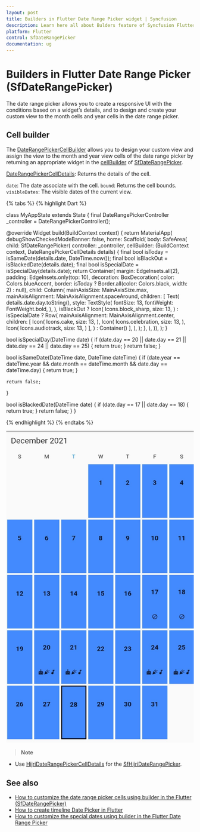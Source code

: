 ```yaml
---
layout: post
title: Builders in Flutter Date Range Picker widget | Syncfusion
description: Learn here all about Bulders feature of Syncfusion Flutter Date Range Picker (SfDateRangePicker) widget and more.
platform: Flutter
control: SfDateRangePicker
documentation: ug
---
```

# Builders in Flutter Date Range Picker (SfDateRangePicker)
The date range picker allows you to create a responsive UI with the conditions based on a widget’s details, and to design and create your custom view to the month cells and year cells in the date range picker.

## Cell builder
The [DateRangePickerCellBuilder](https://pub.dev/documentation/syncfusion_flutter_datepicker/latest/datepicker/DateRangePickerCellBuilder.html) allows you to design your custom view and assign the view to the month and year view cells of the date range picker by returning an appropriate widget in the [cellBuilder](https://pub.dev/documentation/syncfusion_flutter_datepicker/latest/datepicker/SfDateRangePicker/cellBuilder.html) of [SfDateRangePicker](https://pub.dev/documentation/syncfusion_flutter_datepicker/latest/datepicker/SfDateRangePicker-class.html).

[DateRangePickerCellDetails](https://pub.dev/documentation/syncfusion_flutter_datepicker/latest/datepicker/DateRangePickerCellDetails-class.html): Returns the details of the cell.

`date`: The date associate with the cell.
`bound`: Returns the cell bounds.
`visibleDates`: The visible dates of the current view.

{% tabs %}
{% highlight Dart %}

class MyAppState extends State<MyApp> {
  final DateRangePickerController _controller = DateRangePickerController();

  @override
  Widget build(BuildContext context) {
    return MaterialApp(
      debugShowCheckedModeBanner: false,
      home: Scaffold(
          body: SafeArea(
        child: SfDateRangePicker(
          controller: _controller,
          cellBuilder:
              (BuildContext context, DateRangePickerCellDetails details) {
            final bool isToday = isSameDate(details.date, DateTime.now());
            final bool isBlackOut = isBlackedDate(details.date);
            final bool isSpecialDate = isSpecialDay(details.date);
            return Container(
              margin: EdgeInsets.all(2),
              padding: EdgeInsets.only(top: 10),
              decoration: BoxDecoration(
                  color: Colors.blueAccent,
                  border: isToday
                      ? Border.all(color: Colors.black, width: 2)
                      : null),
              child: Column(
                mainAxisSize: MainAxisSize.max,
                mainAxisAlignment: MainAxisAlignment.spaceAround,
                children: <Widget>[
                  Text(
                    details.date.day.toString(),
                    style: TextStyle(
                      fontSize: 13,
                      fontWeight: FontWeight.bold,
                    ),
                  ),
                  isBlackOut
                      ? Icon(
                          Icons.block_sharp,
                          size: 13,
                        )
                      : isSpecialDate
                          ? Row(
                              mainAxisAlignment: MainAxisAlignment.center,
                              children: [
                                Icon(
                                  Icons.cake,
                                  size: 13,
                                ),
                                Icon(
                                  Icons.celebration,
                                  size: 13,
                                ),
                                Icon(
                                  Icons.audiotrack,
                                  size: 13,
                                )
                              ],
                            )
                          : Container()
                ],
              ),
            );
          },
        ),
      )),
    );
  }

  bool isSpecialDay(DateTime date) {
    if (date.day == 20 || date.day == 21 || date.day == 24 || date.day == 25) {
      return true;
    }
    return false;
  }

  bool isSameDate(DateTime date, DateTime dateTime) {
    if (date.year == dateTime.year &&
        date.month == dateTime.month &&
        date.day == dateTime.day) {
      return true;
    }

    return false;
  }

  bool isBlackedDate(DateTime date) {
    if (date.day == 17 || date.day == 18) {
      return true;
    }
    return false;
  }
}


{% endhighlight %}
{% endtabs %}

![Cell builder](images/builders/cell-builder.jpg)

>**Note** 
* Use [HijriDateRangePickerCellDetails]() for the [SfHijriDateRangePicker](https://pub.dev/documentation/syncfusion_flutter_datepicker/latest/datepicker/SfHijriDateRangePicker-class.html).


## See also

* [How to customize the date range picker cells using builder in the Flutter (SfDateRangePicker)](https://www.syncfusion.com/kb/12208/how-to-customize-the-date-range-picker-cells-using-builder-in-the-flutter-sfdaterangepicker)
* [How to create timeline Date Picker in Flutter](https://www.syncfusion.com/kb/12474/how-to-create-timeline-date-picker-in-flutter)
* [How to customize the special dates using builder in the Flutter Date Range Picker](https://www.syncfusion.com/kb/12374/how-to-customize-the-special-dates-using-builder-in-the-flutter-date-range-picker)